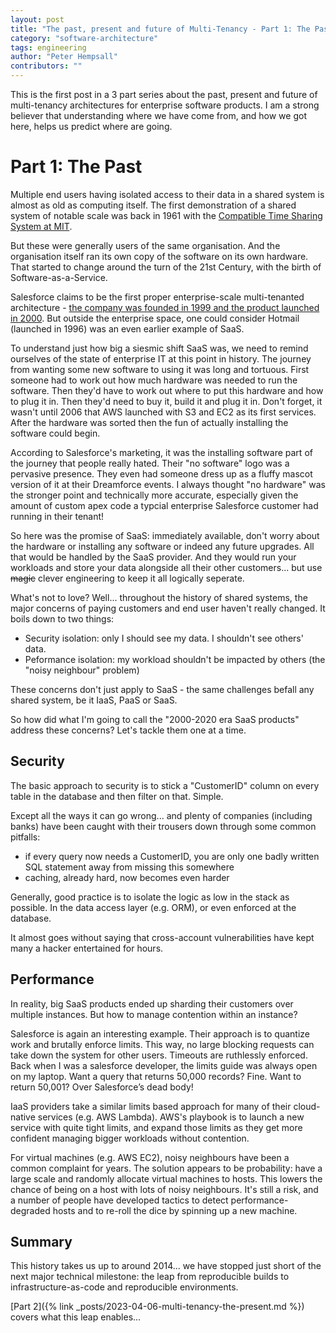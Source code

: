 ```yaml
---
layout: post
title: "The past, present and future of Multi-Tenancy - Part 1: The Past"
category: "software-architecture"
tags: engineering
author: "Peter Hempsall"
contributors: ""
---
```


This is the first post in a 3 part series about the past, present and future of multi-tenancy architectures for enterprise software products. I am a strong believer that understanding where we have come from, and how we got here, helps us predict where are going.

# Part 1: The Past

Multiple end users having isolated access to their data in a shared system is almost as old as computing itself. The first demonstration of a shared system of notable scale was back in 1961 with the [Compatible Time Sharing System at MIT](https://multicians.org/thvv/compatible-time-sharing-system.pdf).

But these were generally users of the same organisation. And the organisation itself ran its own copy of the software on its own hardware. That started to change around the turn of the 21st Century, with the birth of Software-as-a-Service. 

Salesforce claims to be the first proper enterprise-scale multi-tenanted architecture - [the company was founded in 1999 and the product launched in 2000](https://www.salesforceben.com/salesforce-history/). But outside the enterprise space, one could consider Hotmail (launched in 1996) was an even earlier example of SaaS.

To understand just how big a siesmic shift SaaS was, we need to remind ourselves of the state of enterprise IT at this point in history. The journey from wanting some new software to using it was long and tortuous. First someone had to work out how much hardware was needed to run the software. Then they'd have to work out where to put this hardware and how to plug it in. Then they'd need to buy it, build it and plug it in. Don't forget, it wasn't until 2006 that AWS launched with S3 and EC2 as its first services. After the hardware was sorted then the fun of actually installing the software could begin.

According to Salesforce's marketing, it was the installing software part of the journey that people really hated. Their "no software" logo was a pervasive presence. They even had someone dress up as a fluffy mascot version of it at their Dreamforce events. I always thought "no hardware" was the stronger point and technically more accurate, especially given the amount of custom apex code a typcial enterprise Salesforce customer had running in their tenant! 

So here was the promise of SaaS: immediately available, don't worry about the hardware or installing any software or indeed any future upgrades. All that would be handled by the SaaS provider. And they would run your workloads and store your data alongside all their other customers... but use ~~magic~~ clever engineering to keep it all logically seperate. 

What's not to love? Well... throughout the history of shared systems, the major concerns of paying customers and end user haven't really changed. It boils down to two things:
 - Security isolation: only I should see my data. I shouldn't see others' data.
 - Peformance isolation: my workload shouldn't be impacted by others (the "noisy neighbour" problem)


These concerns don't just apply to SaaS - the same challenges befall any shared system, be it IaaS, PaaS or SaaS. 

So how did what I'm going to call the "2000-2020 era SaaS products" address these concerns? Let's tackle them one at a time.

## Security
The basic approach to security is to stick a "CustomerID" column on every table in the database and then filter on that. Simple.

Except all the ways it can go wrong... and plenty of companies (including banks) have been caught with their trousers down through some common pitfalls:
 - if every query now needs a CustomerID, you are only one badly written SQL statement away from missing this somewhere
 - caching, already hard, now becomes even harder 
 
Generally, good practice is to isolate the logic as low in the stack as possible. In the data access layer (e.g. ORM), or even enforced at the database. 

It almost goes without saying that cross-account vulnerabilities have kept many a hacker entertained for hours.


## Performance
In reality, big SaaS products ended up sharding their customers over multiple instances. But how to manage contention within an instance?

Salesforce is again an interesting example. Their approach is to quantize work and brutally enforce limits. This way, no large blocking requests can take down the system for other users. Timeouts are ruthlessly enforced. Back when I was a salesforce developer, the limits guide was always open on my laptop. Want a query that returns 50,000 records? Fine. Want to return 50,001? Over Salesforce’s dead body!

IaaS providers take a similar limits based approach for many of their cloud-native services (e.g. AWS Lambda). AWS's playbook is to launch a new service with quite tight limits, and expand those limits as they get more confident managing bigger workloads without contention. 

For virtual machines (e.g. AWS EC2), noisy neighbours have been a common complaint for years. The solution appears to be probability: have a large scale and randomly allocate virtual machines to hosts. This lowers the chance of being on a host with lots of noisy neighbours. It's still a risk, and a number of people have developed tactics to detect performance-degraded hosts and to re-roll the dice by spinning up a new machine. 


## Summary
This history takes us up to around 2014... we have stopped just short of the next major technical milestone: the leap from reproducible builds to infrastructure-as-code and reproducible environments. 

[Part 2]({% link _posts/2023-04-06-multi-tenancy-the-present.md %}) covers what this leap enables... 


